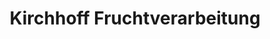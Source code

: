 ---
title: "Kirchhoff Fruchtverarbeitung"
url: /weischlitz/kirchhoff-fruchtverarbeitung/
shop: Bioladen
---